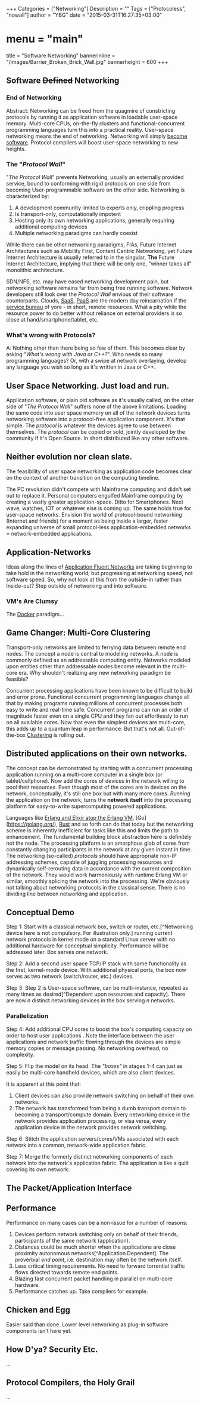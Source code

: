 +++
Categories = ["Networking"]
Description = ""
Tags = ["Protocoless", "nowall"]
author = "YBG"
date = "2015-03-31T16:27:35+03:00"
# menu = "main"
title = "Software Networking"
bannerinline = "/images/Barrier_Broken_Brick_Wall.jpg"
bannerheight = 600
+++

## Software ~~Defined~~ Networking

### End of Networking ###

Abstract: Networking can be freed from the quagmire of constricting protocols by running it as application software in loadable user-space memory. Multi-core CPUs, on-the-fly clusters and functional-concurrent programming languages turn this into a practical reality. User-space networking means the end of networking. Networking will simply [become software](https://youtu.be/YHeyuD89n1Y?t=26m44s). Protocol compilers will boost user-space networking to new heights.

### The "*Protocol Wall*"

"*The Protocol Wall*" prevents Networking, usually an externally provided service, bound to conforming with rigid protocols on one side from becoming User-programmable software on the other side. Networking is characterized by:

1. A development community limited to experts only, crippling progress
2. Is transport-only, computationally impotent
3. Hosting only its own networking applications, generally requiring additional computing devices
4. Multiple networking paradigms can hardly coexist

While there can be other networking paradigms, FIAs, Future Internet Architectures such as Mobility First, Content Centric Networking, yet Future Internet Architecture is usually referred to in the singular, **The** Future Internet Architecture, implying that there will be only one, "winner takes all" monolithic architecture.

SDN/NFS, etc. may have eased networking development pain, but networking software remains far from being free running software. Network developers still look over the *Protocol Wall* envious of their software counterparts. Clouds, [SaaS](http://en.wikipedia.org/wiki/Software_as_a_service#Emerging_trends), [PaaS](http://en.wikipedia.org/wiki/Platform_as_a_service) are the modern day reincarnation if the [service bureau](http://en.wikipedia.org/wiki/Service_bureau) of yore - in short, remote resources. What a pity while the resource power to do better without reliance on external providers is so close at hand/smartphone/tablet, etc.
 
### What's wrong with Protocols? ###

A: Nothing other than there being so few of them. This becomes clear by asking "*What's wrong  with Java or C++?*". Who needs so many programming languages? Or, with a swipe at network overlaying, develop any language you wish so long as it's written in Java or C++.

## User Space Networking. Just load and run.

Application software, or plain old software as it's usually called, on the other side of "*The Protocol Wall*" suffers none of the above limitations. Loading the same code into user space memory on all of the network devices turns networking software into a protocol-free application component. It's that simple. The *protocol* is whatever the devices agree to use between themselves. The *protocol* can be copied or sold, jointly developed by the community if it's Open Source. In short distributed like any other software.

## Neither evolution nor clean slate.

The feasibility of user space networking as application code becomes clear on the context of another transition on the computing timeline.

The PC revolution didn't compete with Mainframe computing and didn't set out to replace it. Personal computers engulfed Mainframe computing by creating a vastly greater application-space. Ditto for Smartphones. Next wave, watches, IOT or whatever else is coming up. The same holds true for user-space networks. Envision the world of protocol-bound networking (Internet and friends) for a moment as being inside a larger, faster expanding universe of small protocol-less application-embedded networks = network-embedded applications.

## Application-Networks ##
Ideas along the lines of [Application Fluent Networks](http://www.iconvoicenetworks.com/solutions/application-fluent-network/) are taking beginning to take hold in the networking world, but progressing at networking speed, not software speed. So, why not look at this from the outside-in rather than Inside-out? Step outside of networking and into software.
  
### VM's Are Clumsy ###
The [Docker](https://www.docker.com/) paradigm...

## Game Changer: Multi-Core Clustering  ##

Transport-only networks are limited to ferrying data between remote end nodes. The concept a node is central to modeling networks. A node is commonly defined as an addressable computing entity. Networks modeled upon entities other than addressable nodes become relevant in the multi-core era. Why shouldn't realizing any new networking paradigm be feasible?

Concurrent processing applications have been known to be difficult to build and error prone. Functional concurrent programming languages change all that by making programs running millions of concurrent processes both easy to write and real-time safe. Concurrent programs can run an order of magnitude faster even on a single CPU and they fan out effortlessly to run on all available cores. Now that even the simplest devices are multi-core, this adds up to a quantum leap in performance. But that's not all. Out-of-the-box [Clustering](http://en.wikipedia.org/wiki/Computer_cluster) is rolling out.

## Distributed applications on their own networks.

The concept can be demonstrated by starting with a concurrent processing application running on a multi-core computer in a single box (or tablet/cellphone). Now add the cores of devices in the network willing to pool their resources. Even though most of the cores are in devices on the network, conceptually, it's still one box but with many more cores. *Running* the application on the network, turns the **network itself** into the processing platform for easy-to-write supercomputing powered applications.

Languages like [Erlang and Elixir atop the Erlang VM](http://elixir-lang.org/), [Go] (https://golang.org/), [Rust](http://www.rust-lang.org/) and so forth can do that today but the networking scheme is inherently inefficient for tasks like this and limits the path to enhancement. The fundamental building block abstraction here is definitely not the node. The processing platform is an amorphous glob of cores from constantly changing participants in the network at any given instant in time. The networking (so-called) *protocols* should have appropriate non-IP addressing schemes, capable of juggling processing resources and dynamically self-rerouting data in accordance with the current composition of the network. They would work harmoniously with runtime Erlang VM or similar, smoothly splicing the network into the processing. We're obviously not talking about networking protocols in the classical sense. There is no dividing line between networking and application.

## Conceptual Demo ##

Step 1: Start with a classical network box, switch or router, etc.[^Networking device here is not compulsory. For illustration only.] running current network protocols in kernel mode on a standard Linux server with no additional hardware for conceptual simplicity. Performance will be addressed later. Box serves one network.

Step 2: Add a second user space TCP/IP stack with same functionality as the first, kernel-mode device. With additional physical ports, the box now serves as two network (switch/router, etc.) devices.

Step 3: Step 2 is User-space software, can be multi-instance, repeated as many times as desired[^Dependent upon resources and capacity]. There are now *n* distinct networking devices in the box serving *n* networks.

### Parallelization
Step 4: Add additional CPU cores to boost the box's computing capacity on order to host user applications . Note the interface between the user applications and network traffic flowing through the devices are simple memory copies or message passing. No networking overhead, no complexity.

Step 5: Flip the model on its head. The *"boxes"* in stages 1-4 can just as easily be multi-core handheld devices, which are also client devices.

It is apparent at this point that:

1. Client devices can also provide network switching on behalf of their own networks.
2. The network has transformed from being a dumb transport domain to becoming a transport/compute domain. Every networking device in the network provides application processing, or visa versa, every application device in the network provides network switching.

Step 6: Stitch the application servers/cores/VMs associated with each network into a common, network-wide application fabric.

Step 7: Merge the formerly distinct networking components of each network into the network's application fabric. The application is like a quilt covering its own network.

## The Packet/Application Interface

## Performance ##

Performance on many cases can be a non-issue for a number of reasons:

1. Devices perform network switching only on behalf of their friends, participants of the same network (application).
2. Distances could be much shorter when the applications are close proximity autonomous networks[^Application Dependent].  The proverbial *end point*, i.e. destination may often be the network itself.
3. Less critical timing requirements. No need to forward torrential traffic flows directed towards remote end points.
4. Blazing fast concurrent packet handling in parallel on multi-core hardware.
5. Performance catches up. Take compilers for example.

## Chicken and Egg ##

Easier said than done. Lower level networking as plug-in software components isn't here yet.

## How D'ya? Security Etc. ##
...

## Protocol Compilers, the Holy Grail ##

...
